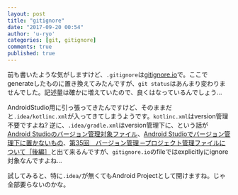 ```yaml
---
layout: post
title: "gitignore"
date: "2017-09-20 00:54"
author: 'u-ryo'
categories: [git, gitignore]
comments: true
published: true
---
```

前も書いたような気がしますけど、`.gitignore`は[gitignore.io](https://gitignore.io/)で。ここでgenerateしたものに置き換えてみたんですが、`git status`はあんまり変わりませんでした。記述量は確かに増えていたので、良くはなっているんでしょう...

AndroidStudio用に引っ張ってきたんですけど、そのままだと`.idea/kotlinc.xml`が入ってきてしまうようです。`kotlinc.xml`はversion管理不要ですよね?
逆に、`.idea/gradle.xml`はversion管理下に、という話が[Android Studioのバージョン管理対象ファイル](http://www.torutk.com/projects/swe/wiki/Android_Studioのバージョン管理対象ファイル)、[Android Studioでバージョン管理下に置かないもの](http://qiita.com/komax/items/d1aaecaec0a22cb5bc4e)、[第35回　バージョン管理 ─プロジェクト管理ファイルについて［後編］](http://gihyo.jp/dev/serial/01/android_studio/0035)と出て来るんですが、`gitignore.io`のfileではexplicitlyにignore対象なんですよね...

試してみると、特に`.idea/`が無くてもAndroid Projectとして開けますね。じゃ全部要らないのかな。
